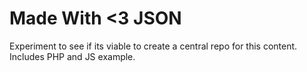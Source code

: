 # Made With <3 JSON

Experiment to see if its viable to create a central repo for this content. Includes PHP and JS example. 